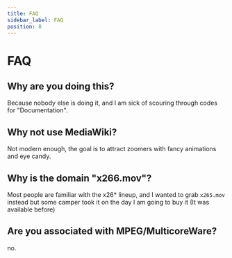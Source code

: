 ```yaml
---
title: FAQ
sidebar_label: FAQ
position: 8
---
```


# FAQ

## Why are you doing this?

Because nobody else is doing it, and I am sick of scouring through codes for "Documentation".


## Why not use MediaWiki?

Not modern enough, the goal is to attract zoomers with fancy animations and eye candy.


## Why is the domain "x266.mov"?

Most people are familiar with the x26* lineup, and I wanted to grab ``x265.mov`` instead but some camper took it on the day I am going to buy it (It was available before)


## Are you associated with MPEG/MulticoreWare?

no.
